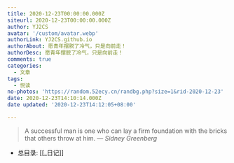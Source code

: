 ```yaml
---
title: 2020-12-23T00:00:00.000Z
siteurl: 2020-12-23T00:00:00.000Z
author: YJ2CS
avatar: '/custom/avatar.webp'
authorLink: YJ2CS.github.io
authorAbout: 愿青年摆脱了冷气，只是向前走！
authorDesc: 愿青年摆脱了冷气，只是向前走！
comments: true
categories:
  - 文章
tags:
  - 悦读
no-photos: 'https://random.52ecy.cn/randbg.php?size=1&rid-2020-12-23'
date: 2020-12-23T14:10:14.000Z
date updated: '2020-12-23T14:12:05+08:00'

---
```


> A successful man is one who can lay a firm foundation with the bricks that others throw at him.
> — <cite>Sidney Greenberg</cite>

-   总目录: [[_日记]]
